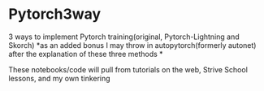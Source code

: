 # Pytorch3way

3 ways to implement Pytorch training(original, Pytorch-Lightning and Skorch)
*as an added bonus I may throw in autopytorch(formerly autonet) after the explanation of these three methods *

These notebooks/code will pull from tutorials on the web, Strive School lessons, and my own tinkering
